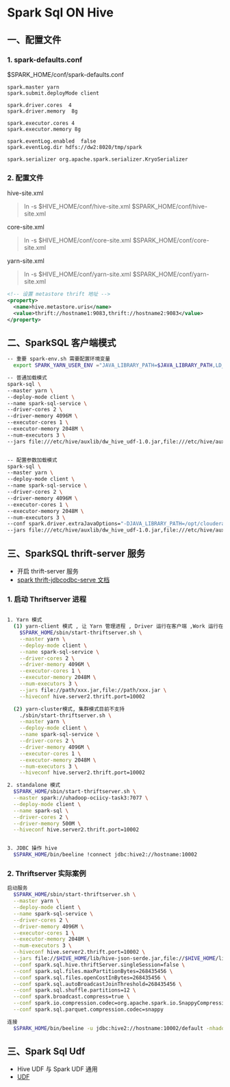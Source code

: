 # Spark Sql ON Hive

## 一、配置文件

### 1. spark-defaults.conf

$SPARK_HOME/conf/spark-defaults.conf

```
spark.master yarn
spark.submit.deployMode client

spark.driver.cores  4
spark.driver.memory  8g

spark.executor.cores 4
spark.executor.memory 8g

spark.eventLog.enabled  false
spark.eventLog.dir hdfs://dw2:8020/tmp/spark

spark.serializer org.apache.spark.serializer.KryoSerializer
```


### 2. 配置文件

hive-site.xml
>ln -s $HIVE_HOME/conf/hive-site.xml $SPARK_HOME/conf/hive-site.xml


core-site.xml
>ln -s $HIVE_HOME/conf/core-site.xml $SPARK_HOME/conf/core-site.xml


yarn-site.xml
>ln -s $HIVE_HOME/conf/yarn-site.xml $SPARK_HOME/conf/yarn-site.xml


``` xml
<!-- 设置 metastore thrift 地址 -->
<property>
  <name>hive.metastore.uris</name>
  <value>thrift://hostname1:9083,thrift://hostname2:9083</value>
</property>
```



## 二、SparkSQL 客户端模式

``` sh
-- 重要 spark-env.sh 需要配置环境变量
  export SPARK_YARN_USER_ENV ="JAVA_LIBRARY_PATH=$JAVA_LIBRARY_PATH,LD_LIBRARY_PATH=$LD_LIBRARY_PATH"

-- 普通加载模式
spark-sql \
--master yarn \
--deploy-mode client \
--name spark-sql-service \
--driver-cores 2 \
--driver-memory 4096M \
--executor-cores 1 \
--executor-memory 2048M \
--num-executors 3 \
--jars file:///etc/hive/auxlib/dw_hive_udf-1.0.jar,file:///etc/hive/auxlib/json-serde-1.3.7-jar-with-dependencies.jar


-- 配置参数加载模式
spark-sql \
--master yarn \
--deploy-mode client \
--name spark-sql-service \
--driver-cores 2 \
--driver-memory 4096M \
--executor-cores 1 \
--executor-memory 2048M \
--num-executors 3 \
--conf spark.driver.extraJavaOptions="-DJAVA_LIBRARY_PATH=/opt/cloudera/parcels/CDH/lib/hadoop/lib/native:$LD_LIBRARY_PATH" \
--jars file:///etc/hive/auxlib/dw_hive_udf-1.0.jar,file:///etc/hive/auxlib/json-serde-1.3.7-jar-with-dependencies.jar

```


## 三、SparkSQL thrift-server 服务

- 开启 thrift-server 服务
- [spark thrift-jdbcodbc-serve 文档](http://spark.apache.org/docs/latest/sql-programming-guide.html#running-the-thrift-jdbcodbc-server)

### 1. 启动 Thriftserver 进程

``` sh

1. Yarn 模式
  (1) yarn-client 模式 , 让 Yarn 管理进程 , Driver 运行在客户端 ,Work 运行在 NodeManager 上
    $SPARK_HOME/sbin/start-thriftserver.sh \
    --master yarn \
    --deploy-mode client \
    --name spark-sql-service \
    --driver-cores 2 \
    --driver-memory 4096M \
    --executor-cores 1 \
    --executor-memory 2048M \
    --num-executors 3 \
    --jars file://path/xxx.jar,file://path/xxx.jar \
    --hiveconf hive.server2.thrift.port=10002

  (2) yarn-cluster模式, 集群模式目前不支持
    ./sbin/start-thriftserver.sh \
    --master yarn \
    --deploy-mode client \
    --name spark-sql-service \
    --driver-cores 2 \
    --driver-memory 4096M \
    --executor-cores 1 \
    --executor-memory 2048M \
    --num-executors 3 \
    --hiveconf hive.server2.thrift.port=10002

2. standalone 模式
  $SPARK_HOME/sbin/start-thriftserver.sh \
  --master spark://uhadoop-ociicy-task3:7077 \
  --deploy-mode client \
  --name spark-sql \
  --driver-cores 2 \
  --driver-memory 500M \
  --hiveconf hive.server2.thrift.port=10002


3. JDBC 操作 hive
  $SPARK_HOME/bin/beeline !connect jdbc:hive2://hostname:10002

```


### 2. Thriftserver 实际案例

``` sh
启动服务
  $SPARK_HOME/sbin/start-thriftserver.sh \
  --master yarn \
  --deploy-mode client \
  --name spark-sql-service \
  --driver-cores 2 \
  --driver-memory 4096M \
  --executor-cores 1 \
  --executor-memory 2048M \
  --num-executors 3 \
  --hiveconf hive.server2.thrift.port=10002 \
  --jars file://$HIVE_HOME/lib/hive-json-serde.jar,file://$HIVE_HOME/lib/hive-contrib.jar,file://$HIVE_HOME/lib/hive-serde.jar \
  --conf spark.sql.hive.thriftServer.singleSession=false \
  --conf spark.sql.files.maxPartitionBytes=268435456 \
  --conf spark.sql.files.openCostInBytes=268435456 \
  --conf spark.sql.autoBroadcastJoinThreshold=268435456 \
  --conf spark.sql.shuffle.partitions=12 \
  --conf spark.broadcast.compress=true \
  --conf spark.io.compression.codec=org.apache.spark.io.SnappyCompressionCodec \
  --conf spark.sql.parquet.compression.codec=snappy

连接
  $SPARK_HOME/bin/beeline -u jdbc:hive2://hostname:10002/default -nhadoop -phadoop

```


## 三、Spark Sql Udf

- Hive UDF 与 Spark UDF 通用
- [UDF](technology/hadoop-docs/sub-project/hive/hive-udf.md)

